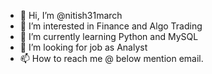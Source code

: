 - 👋 Hi, I’m @nitish31march
- 👀 I’m interested in Finance and Algo Trading
- 🌱 I’m currently learning Python and MySQL
- 💞️ I’m looking for job as Analyst
- 📫 How to reach me @ below mention email.

<!---
nitish31march/nitish31march is a ✨ special ✨ repository because its `README.md` (this file) appears on your GitHub profile.
You can click the Preview link to take a look at your changes.
--->
